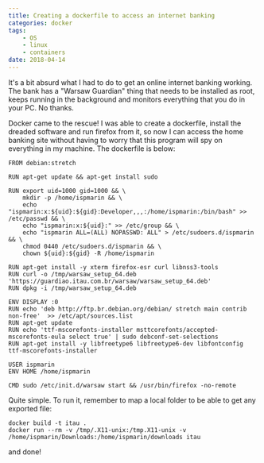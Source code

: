 ```yaml
---
title: Creating a dockerfile to access an internet banking
categories: docker
tags:
    - OS
    - linux
    - containers
date: 2018-04-14
---
```


It's a bit absurd what I had to do to get an online internet banking working. The bank has a "Warsaw Guardian"
thing that needs to be installed as root, keeps running in the background and monitors everything that you do
in your PC. No thanks. 

Docker came to the rescue! I was able to create a dockerfile, install the dreaded software and run firefox from it,
so now I can access the home banking site without having to worry that this program will spy on everything in my machine.
The dockerfile is below:

```
FROM debian:stretch

RUN apt-get update && apt-get install sudo

RUN export uid=1000 gid=1000 && \
    mkdir -p /home/ispmarin && \
    echo "ispmarin:x:${uid}:${gid}:Developer,,,:/home/ispmarin:/bin/bash" >> /etc/passwd && \
    echo "ispmarin:x:${uid}:" >> /etc/group && \
    echo "ispmarin ALL=(ALL) NOPASSWD: ALL" > /etc/sudoers.d/ispmarin && \
    chmod 0440 /etc/sudoers.d/ispmarin && \
    chown ${uid}:${gid} -R /home/ispmarin

RUN apt-get install -y xterm firefox-esr curl libnss3-tools
RUN curl -o /tmp/warsaw_setup_64.deb 'https://guardiao.itau.com.br/warsaw/warsaw_setup_64.deb'
RUN dpkg -i /tmp/warsaw_setup_64.deb

ENV DISPLAY :0
RUN echo 'deb http://ftp.br.debian.org/debian/ stretch main contrib non-free'  >> /etc/apt/sources.list
RUN apt-get update
RUN echo 'ttf-mscorefonts-installer msttcorefonts/accepted-mscorefonts-eula select true' | sudo debconf-set-selections
RUN apt-get install -y libfreetype6 libfreetype6-dev libfontconfig ttf-mscorefonts-installer

USER ispmarin
ENV HOME /home/ispmarin

CMD sudo /etc/init.d/warsaw start && /usr/bin/firefox -no-remote
```

Quite simple. To run it, remember to map a local folder to be able to get any exported file:

```
docker build -t itau .
docker run --rm -v /tmp/.X11-unix:/tmp.X11-unix -v /home/ispmarin/Downloads:/home/ispmarin/downloads itau
```

and done!

